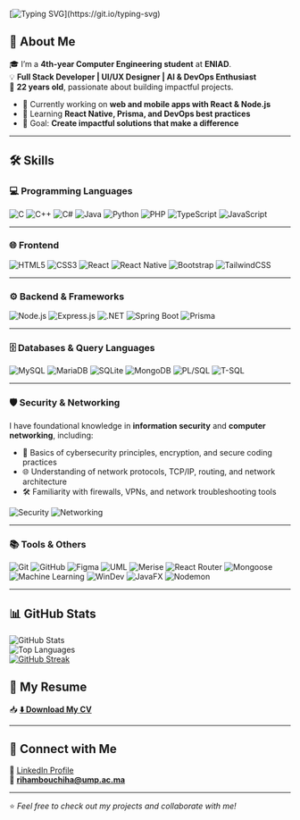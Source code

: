[![Typing SVG](https://readme-typing-svg.demolab.com?font=Fira+Code&size=28&pause=1000&color=F79D9D&width=600&lines=Hi+👋+I'm+Riham+Bouchiha;Welcome+to+my+GitHub+Profile!)](https://git.io/typing-svg)


## 🚀 About Me
🎓 I’m a **4th-year Computer Engineering student** at **ENIAD**.  
💡 **Full Stack Developer | UI/UX Designer | AI & DevOps Enthusiast**  
🎂 **22 years old**, passionate about building impactful projects.  

- 🔭 Currently working on **web and mobile apps with React & Node.js**  
- 🌱 Learning **React Native, Prisma, and DevOps best practices**  
- 🎯 Goal: **Create impactful solutions that make a difference**  

---

## 🛠️ Skills

### 💻 Programming Languages
![C](https://img.shields.io/badge/C-00599C?style=for-the-badge&logo=c&logoColor=white)
![C++](https://img.shields.io/badge/C++-00599C?style=for-the-badge&logo=c%2B%2B&logoColor=white)
![C#](https://img.shields.io/badge/C%23-239120?style=for-the-badge&logo=c-sharp&logoColor=white)
![Java](https://img.shields.io/badge/Java-ED8B00?style=for-the-badge&logo=openjdk&logoColor=white)
![Python](https://img.shields.io/badge/Python-3776AB?style=for-the-badge&logo=python&logoColor=white)
![PHP](https://img.shields.io/badge/PHP-777BB4?style=for-the-badge&logo=php&logoColor=white)
![TypeScript](https://img.shields.io/badge/TypeScript-3178C6?style=for-the-badge&logo=typescript&logoColor=white)
![JavaScript](https://img.shields.io/badge/JavaScript-F7DF1E?style=for-the-badge&logo=javascript&logoColor=black)

---

### 🌐 Frontend
![HTML5](https://img.shields.io/badge/HTML5-E34F26?style=for-the-badge&logo=html5&logoColor=white)
![CSS3](https://img.shields.io/badge/CSS3-1572B6?style=for-the-badge&logo=css3&logoColor=white)
![React](https://img.shields.io/badge/React-20232A?style=for-the-badge&logo=react&logoColor=61DAFB)
![React Native](https://img.shields.io/badge/React_Native-61DAFB?style=for-the-badge&logo=react&logoColor=black)
![Bootstrap](https://img.shields.io/badge/Bootstrap-7952B3?style=for-the-badge&logo=bootstrap&logoColor=white)
![TailwindCSS](https://img.shields.io/badge/Tailwind_CSS-06B6D4?style=for-the-badge&logo=tailwind-css&logoColor=white)

---

### ⚙️ Backend & Frameworks
![Node.js](https://img.shields.io/badge/Node.js-339933?style=for-the-badge&logo=node.js&logoColor=white)
![Express.js](https://img.shields.io/badge/Express.js-000000?style=for-the-badge&logo=express&logoColor=white)
![.NET](https://img.shields.io/badge/.NET-512BD4?style=for-the-badge&logo=dotnet&logoColor=white)
![Spring Boot](https://img.shields.io/badge/Spring_Boot-6DB33F?style=for-the-badge&logo=springboot&logoColor=white)
![Prisma](https://img.shields.io/badge/Prisma-2D3748?style=for-the-badge&logo=prisma&logoColor=white)

---

### 🗄️ Databases & Query Languages
![MySQL](https://img.shields.io/badge/MySQL-005C84?style=for-the-badge&logo=mysql&logoColor=white)
![MariaDB](https://img.shields.io/badge/MariaDB-003545?style=for-the-badge&logo=mariadb&logoColor=white)
![SQLite](https://img.shields.io/badge/SQLite-003B57?style=for-the-badge&logo=sqlite&logoColor=white)
![MongoDB](https://img.shields.io/badge/MongoDB-4EA94B?style=for-the-badge&logo=mongodb&logoColor=white)
![PL/SQL](https://img.shields.io/badge/PL_SQL-003B57?style=for-the-badge&logo=oracle&logoColor=white)
![T-SQL](https://img.shields.io/badge/T--SQL-CC2927?style=for-the-badge&logo=microsoftsqlserver&logoColor=white)

---

### 🛡️ Security & Networking
I have foundational knowledge in **information security** and **computer networking**, including:

- 🔐 Basics of cybersecurity principles, encryption, and secure coding practices  
- 🌐 Understanding of network protocols, TCP/IP, routing, and network architecture  
- 🛠️ Familiarity with firewalls, VPNs, and network troubleshooting tools  

![Security](https://img.shields.io/badge/Security-FF6F61?style=for-the-badge&logo=keybase&logoColor=white)
![Networking](https://img.shields.io/badge/Networking-0A74DA?style=for-the-badge&logo=cisco&logoColor=white)

---

### 📚 Tools & Others
![Git](https://img.shields.io/badge/Git-F05032?style=for-the-badge&logo=git&logoColor=white)
![GitHub](https://img.shields.io/badge/GitHub-181717?style=for-the-badge&logo=github&logoColor=white)
![Figma](https://img.shields.io/badge/Figma-F24E1E?style=for-the-badge&logo=figma&logoColor=white)
![UML](https://img.shields.io/badge/UML-5B4FDF?style=for-the-badge&logoColor=white)
![Merise](https://img.shields.io/badge/Merise-00A6D6?style=for-the-badge&logoColor=white)
![React Router](https://img.shields.io/badge/React_Router-CA4245?style=for-the-badge&logo=reactrouter&logoColor=white)
![Mongoose](https://img.shields.io/badge/Mongoose-880000?style=for-the-badge&logo=mongoose&logoColor=white)
![Machine Learning](https://img.shields.io/badge/Machine_Learning-102230?style=for-the-badge&logo=tensorflow&logoColor=orange)
![WinDev](https://img.shields.io/badge/WinDev-005C8A?style=for-the-badge&logoColor=white)
![JavaFX](https://img.shields.io/badge/JavaFX-007396?style=for-the-badge&logoColor=white)
![Nodemon](https://img.shields.io/badge/Nodemon-76D04B?style=for-the-badge&logo=nodemon&logoColor=white)

---

## 📊 GitHub Stats

![GitHub Stats](https://github-readme-stats.vercel.app/api?username=RihamBouchiha&show_icons=true&theme=elegant)  
![Top Languages](https://github-readme-stats.vercel.app/api/top-langs/?username=RihamBouchiha&layout=compact&theme=elegant)  
[![GitHub Streak](https://github-readme-streak-stats.herokuapp.com?user=RihamBouchiha&theme=elegant&hide_total_contributions=true)](https://git.io/streak-stats)


## 📄 My Resume
📥 [**⬇️ Download My CV**](https://your-cv-link.com)  

---

## 🔗 Connect with Me
💼 [LinkedIn Profile](https://www.linkedin.com/in/riham-bouchiha-138419274/)  
📧 **rihambouchiha@ump.ac.ma**  

---

⭐ *Feel free to check out my projects and collaborate with me!*
